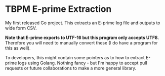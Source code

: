 # TBPM E-prime Extraction
My first released Go project. This extracts an E-prime log file and outputs to wide form CSV.

**Note that E-prime exports to UTF-16 but this program only accepts UTF8**. Therefore you will need to manually convert these (I do have a program for this as well).

To developers, this might contain some pointers as to how to extract E-prime logs using Golang. Nothing fancy - but I'm happy to accept pull requests or future collaborations to make a more general library.
